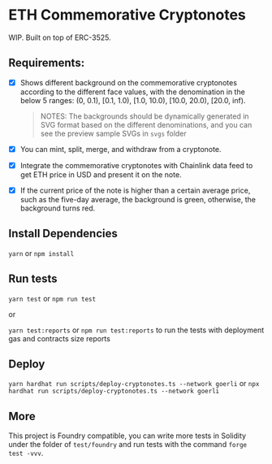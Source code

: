 # ETH Commemorative Cryptonotes

WIP. Built on top of ERC-3525.

## Requirements:

- [x] Shows different background on the commemorative cryptonotes according to the different face values, with the denomination in the below 5 ranges: (0, 0.1), [0.1, 1.0), [1.0, 10.0), [10.0, 20.0), [20.0, inf).

  > NOTES: The backgrounds should be dynamically generated in SVG format based on the different denominations, and you can see the preview sample SVGs in `svgs` folder

- [x] You can mint, split, merge, and withdraw from a cryptonote.

- [x] Integrate the commemorative cryptonotes with Chainlink data feed to get ETH price in USD and present it on the note.

- [x] If the current price of the note is higher than a certain average price, such as the five-day average, the background is green, otherwise, the background turns red.

## Install Dependencies

`yarn` or `npm install`

## Run tests

`yarn test` or `npm run test`

or

`yarn test:reports` or `npm run test:reports` to run the tests with deployment gas and contracts size reports

## Deploy

`yarn hardhat run scripts/deploy-cryptonotes.ts --network goerli` or `npx hardhat run scripts/deploy-cryptonotes.ts --network goerli`

## More

This project is Foundry compatible, you can write more tests in Solidity under the folder of `test/foundry` and run tests with the command `forge test -vvv`.
